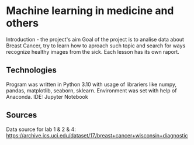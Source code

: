 # Machine learning in medicine and others
Introduction - the project's aim
Goal of the project is to analise data about Breast Cancer, try to learn how to aproach such topic and search for ways recognize healthy images from the sick.
Each lesson has its own raport.

## Technologies
Program was written in Python 3.10 with usage of librariers like numpy, pandas, matplotlib, seaborn, sklearn.
Environment was set with help of Anaconda. 
IDE: Jupyter Notebook 

## Sources
Data source for lab 1 & 2 & 4: 
https://archive.ics.uci.edu/dataset/17/breast+cancer+wisconsin+diagnostic
